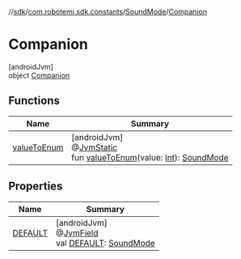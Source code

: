 //[sdk](../../../../index.md)/[com.robotemi.sdk.constants](../../index.md)/[SoundMode](../index.md)/[Companion](index.md)

# Companion

[androidJvm]\
object [Companion](index.md)

## Functions

| Name | Summary |
|---|---|
| [valueToEnum](value-to-enum.md) | [androidJvm]<br>@[JvmStatic](https://kotlinlang.org/api/latest/jvm/stdlib/kotlin.jvm/-jvm-static/index.html)<br>fun [valueToEnum](value-to-enum.md)(value: [Int](https://kotlinlang.org/api/latest/jvm/stdlib/kotlin/-int/index.html)): [SoundMode](../index.md) |

## Properties

| Name | Summary |
|---|---|
| [DEFAULT](-d-e-f-a-u-l-t.md) | [androidJvm]<br>@[JvmField](https://kotlinlang.org/api/latest/jvm/stdlib/kotlin.jvm/-jvm-field/index.html)<br>val [DEFAULT](-d-e-f-a-u-l-t.md): [SoundMode](../index.md) |
